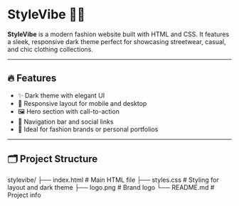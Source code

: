 # StyleVibe 👗✨

**StyleVibe** is a modern fashion website built with HTML and CSS. It features a sleek, responsive dark theme perfect for showcasing streetwear, casual, and chic clothing collections.



---

## 🔥 Features

- ✨ Dark theme with elegant UI
- 📱 Responsive layout for mobile and desktop
- 🖼️ Hero section with call-to-action
- 🔗 Navigation bar and social links
- 🧢 Ideal for fashion brands or personal portfolios

---

## 🗂️ Project Structure
stylevibe/
├── index.html # Main HTML file
├── styles.css # Styling for layout and dark theme
├── logo.png # Brand logo
└── README.md # Project info
